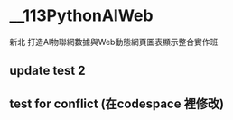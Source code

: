 # __113PythonAIWeb
新北 打造AI物聯網數據與Web動態網頁圖表顯示整合實作班

## update test 2

## test for conflict (在codespace 裡修改)